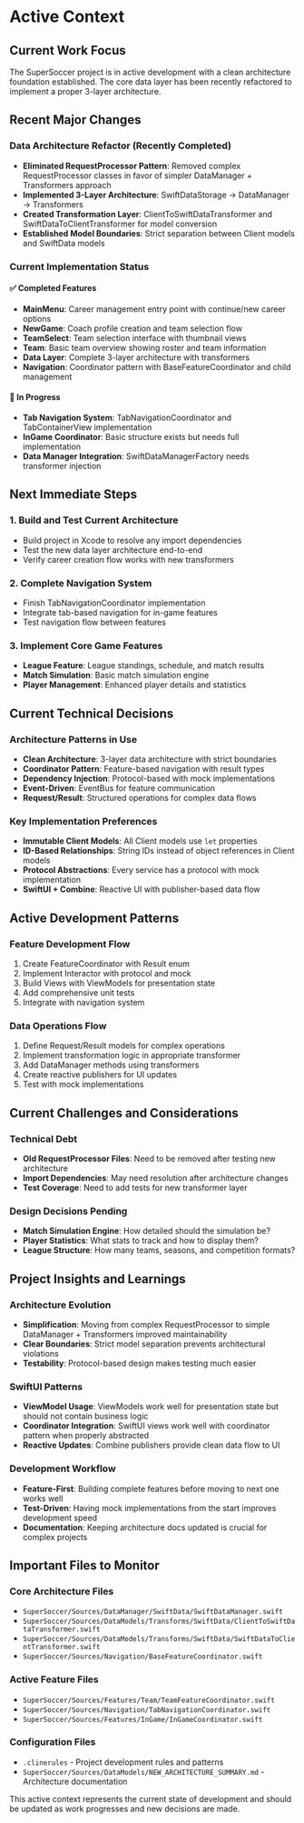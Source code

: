 # Active Context

## Current Work Focus
The SuperSoccer project is in active development with a clean architecture foundation established. The core data layer has been recently refactored to implement a proper 3-layer architecture.

## Recent Major Changes

### Data Architecture Refactor (Recently Completed)
- **Eliminated RequestProcessor Pattern**: Removed complex RequestProcessor classes in favor of simpler DataManager + Transformers approach
- **Implemented 3-Layer Architecture**: SwiftDataStorage → DataManager → Transformers
- **Created Transformation Layer**: ClientToSwiftDataTransformer and SwiftDataToClientTransformer for model conversion
- **Established Model Boundaries**: Strict separation between Client models and SwiftData models

### Current Implementation Status

#### ✅ Completed Features
- **MainMenu**: Career management entry point with continue/new career options
- **NewGame**: Coach profile creation and team selection flow
- **TeamSelect**: Team selection interface with thumbnail views
- **Team**: Basic team overview showing roster and team information
- **Data Layer**: Complete 3-layer architecture with transformers
- **Navigation**: Coordinator pattern with BaseFeatureCoordinator and child management

#### 🔄 In Progress
- **Tab Navigation System**: TabNavigationCoordinator and TabContainerView implementation
- **InGame Coordinator**: Basic structure exists but needs full implementation
- **Data Manager Integration**: SwiftDataManagerFactory needs transformer injection

## Next Immediate Steps

### 1. Build and Test Current Architecture
- Build project in Xcode to resolve any import dependencies
- Test the new data layer architecture end-to-end
- Verify career creation flow works with new transformers

### 2. Complete Navigation System
- Finish TabNavigationCoordinator implementation
- Integrate tab-based navigation for in-game features
- Test navigation flow between features

### 3. Implement Core Game Features
- **League Feature**: League standings, schedule, and match results
- **Match Simulation**: Basic match simulation engine
- **Player Management**: Enhanced player details and statistics

## Current Technical Decisions

### Architecture Patterns in Use
- **Clean Architecture**: 3-layer data architecture with strict boundaries
- **Coordinator Pattern**: Feature-based navigation with result types
- **Dependency Injection**: Protocol-based with mock implementations
- **Event-Driven**: EventBus for feature communication
- **Request/Result**: Structured operations for complex data flows

### Key Implementation Preferences
- **Immutable Client Models**: All Client models use `let` properties
- **ID-Based Relationships**: String IDs instead of object references in Client models
- **Protocol Abstractions**: Every service has a protocol with mock implementation
- **SwiftUI + Combine**: Reactive UI with publisher-based data flow

## Active Development Patterns

### Feature Development Flow
1. Create FeatureCoordinator with Result enum
2. Implement Interactor with protocol and mock
3. Build Views with ViewModels for presentation state
4. Add comprehensive unit tests
5. Integrate with navigation system

### Data Operations Flow
1. Define Request/Result models for complex operations
2. Implement transformation logic in appropriate transformer
3. Add DataManager methods using transformers
4. Create reactive publishers for UI updates
5. Test with mock implementations

## Current Challenges and Considerations

### Technical Debt
- **Old RequestProcessor Files**: Need to be removed after testing new architecture
- **Import Dependencies**: May need resolution after architecture changes
- **Test Coverage**: Need to add tests for new transformer layer

### Design Decisions Pending
- **Match Simulation Engine**: How detailed should the simulation be?
- **Player Statistics**: What stats to track and how to display them?
- **League Structure**: How many teams, seasons, and competition formats?

## Project Insights and Learnings

### Architecture Evolution
- **Simplification**: Moving from complex RequestProcessor to simple DataManager + Transformers improved maintainability
- **Clear Boundaries**: Strict model separation prevents architectural violations
- **Testability**: Protocol-based design makes testing much easier

### SwiftUI Patterns
- **ViewModel Usage**: ViewModels work well for presentation state but should not contain business logic
- **Coordinator Integration**: SwiftUI views work well with coordinator pattern when properly abstracted
- **Reactive Updates**: Combine publishers provide clean data flow to UI

### Development Workflow
- **Feature-First**: Building complete features before moving to next one works well
- **Test-Driven**: Having mock implementations from the start improves development speed
- **Documentation**: Keeping architecture docs updated is crucial for complex projects

## Important Files to Monitor

### Core Architecture Files
- `SuperSoccer/Sources/DataManager/SwiftData/SwiftDataManager.swift`
- `SuperSoccer/Sources/DataModels/Transforms/SwiftData/ClientToSwiftDataTransformer.swift`
- `SuperSoccer/Sources/DataModels/Transforms/SwiftData/SwiftDataToClientTransformer.swift`
- `SuperSoccer/Sources/Navigation/BaseFeatureCoordinator.swift`

### Active Feature Files
- `SuperSoccer/Sources/Features/Team/TeamFeatureCoordinator.swift`
- `SuperSoccer/Sources/Navigation/TabNavigationCoordinator.swift`
- `SuperSoccer/Sources/Features/InGame/InGameCoordinator.swift`

### Configuration Files
- `.clinerules` - Project development rules and patterns
- `SuperSoccer/Sources/DataModels/NEW_ARCHITECTURE_SUMMARY.md` - Architecture documentation

This active context represents the current state of development and should be updated as work progresses and new decisions are made.
